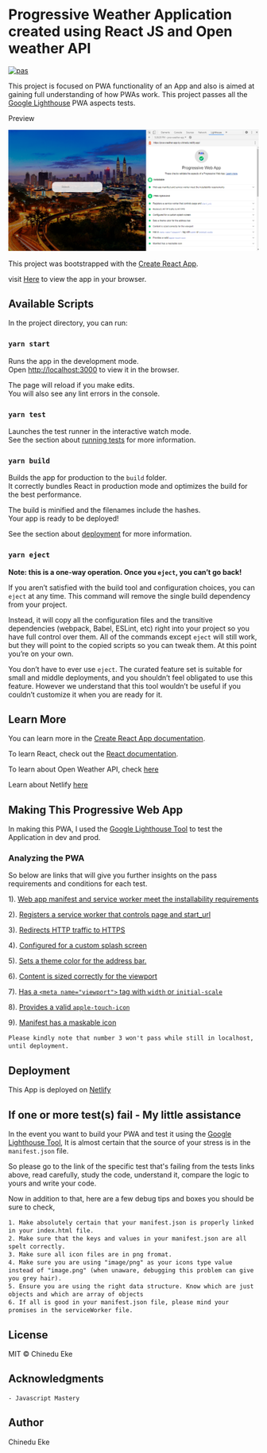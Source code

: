 # Progressive Weather Application created using React JS and Open weather API

[![pas](https://img.shields.io/static/v1?&message=ProgressiveApp.Store&color=74b9ff&style=flat&label=Follow%20Weather%20App%20by%20Chinedu%20at)](https://progressiveapp.store/pwa/Weather-App-by-Chinedu)

This project is focused on PWA functionality of an App and also is aimed at gaining full understanding of how PWAs work.
This project passes all the [Google Lighthouse](https://chrome.google.com/webstore/detail/lighthouse/blipmdconlkpinefehnmjammfjpmpbjk?hl=en) PWA aspects tests.

Preview

![Screenshot](https://github.com/chayyccee/weather-pwa/blob/master/src/images/screenshots/intro.png)

This project was bootstrapped with the [Create React App](https://github.com/facebook/create-react-app).

visit [Here](https://pwa-weather-app-by-chinedu.netlify.app/) to view the app in your browser.

## Available Scripts

In the project directory, you can run:

### `yarn start`

Runs the app in the development mode.\
Open [http://localhost:3000](http://localhost:3000) to view it in the browser.

The page will reload if you make edits.\
You will also see any lint errors in the console.

### `yarn test`

Launches the test runner in the interactive watch mode.\
See the section about [running tests](https://facebook.github.io/create-react-app/docs/running-tests) for more information.

### `yarn build`

Builds the app for production to the `build` folder.\
It correctly bundles React in production mode and optimizes the build for the best performance.

The build is minified and the filenames include the hashes.\
Your app is ready to be deployed!

See the section about [deployment](https://facebook.github.io/create-react-app/docs/deployment) for more information.

### `yarn eject`

**Note: this is a one-way operation. Once you `eject`, you can’t go back!**

If you aren’t satisfied with the build tool and configuration choices, you can `eject` at any time. This command will remove the single build dependency from your project.

Instead, it will copy all the configuration files and the transitive dependencies (webpack, Babel, ESLint, etc) right into your project so you have full control over them. All of the commands except `eject` will still work, but they will point to the copied scripts so you can tweak them. At this point you’re on your own.

You don’t have to ever use `eject`. The curated feature set is suitable for small and middle deployments, and you shouldn’t feel obligated to use this feature. However we understand that this tool wouldn’t be useful if you couldn’t customize it when you are ready for it.

## Learn More

You can learn more in the [Create React App documentation](https://facebook.github.io/create-react-app/docs/getting-started).

To learn React, check out the [React documentation](https://reactjs.org/).

To learn about Open Weather API, check [here](https://openweathermap.org/api)

Learn about Netlify [here](https://docs.netlify.com/)

## Making This Progressive Web App

In making this PWA, I used the [Google Lighthouse Tool](https://chrome.google.com/webstore/detail/lighthouse/blipmdconlkpinefehnmjammfjpmpbjk?hl=en) to test the Application in dev and prod.

### Analyzing the PWA

So below are links that will give you further insights on the pass requirements and conditions for each test.

1). [Web app manifest and service worker meet the installability requirements](https://web.dev/installable-manifest/?utm_source=lighthouse&utm_medium=devtools)

2). [Registers a service worker that controls page and start_url](https://web.dev/service-worker/?utm_source=lighthouse&utm_medium=devtools)

3). [Redirects HTTP traffic to HTTPS](https://web.dev/redirects-http/?utm_source=lighthouse&utm_medium=devtools)

4). [Configured for a custom splash screen](https://web.dev/splash-screen/?utm_source=lighthouse&utm_medium=devtools)

5). [Sets a theme color for the address bar.](https://web.dev/themed-omnibox/?utm_source=lighthouse&utm_medium=devtools)

6). [Content is sized correctly for the viewport](https://web.dev/content-width/?utm_source=lighthouse&utm_medium=devtools)

7). [Has a `<meta name="viewport">` tag with ```width``` or ```initial-scale```](https://web.dev/viewport/?utm_source=lighthouse&utm_medium=devtools)

8). [Provides a valid ```apple-touch-icon```](https://web.dev/apple-touch-icon/?utm_source=lighthouse&utm_medium=devtools)

9). [Manifest has a maskable icon](https://web.dev/maskable-icon-audit/?utm_source=lighthouse&utm_medium=devtools)

    Please kindly note that number 3 won't pass while still in localhost, until deployment.

## Deployment

This App is deployed on [Netlify](https://pwa-weather-app-by-chinedu.netlify.app/)

## If one or more test(s) fail - My little assistance

In the event you want to build your PWA and test it using the [Google Lighthouse Tool](https://chrome.google.com/webstore/detail/lighthouse/blipmdconlkpinefehnmjammfjpmpbjk?hl=en), It is almost certain that the source of your stress is in the ```manifest.json``` file.

So please go to the link of the specific test that's failing from the tests links above, read carefully, study the code, understand it, compare the logic to yours and write your code.

Now in addition to that, here are a few debug tips and boxes you should be sure to check,

    1. Make absolutely certain that your manifest.json is properly linked in your index.html file.
    2. Make sure that the keys and values in your manifest.json are all spelt correctly.
    3. Make sure all icon files are in png fromat.
    4. Make sure you are using "image/png" as your icons type value instead of "image.png" (when unaware, debugging this problem can give you grey hair).
    5. Ensure you are using the right data structure. Know which are just objects and which are array of objects
    6. If all is good in your manifest.json file, please mind your promises in the serviceWorker file.

## License

  MIT © Chinedu Eke  

## Acknowledgments

    - Javascript Mastery

## Author

  Chinedu Eke
